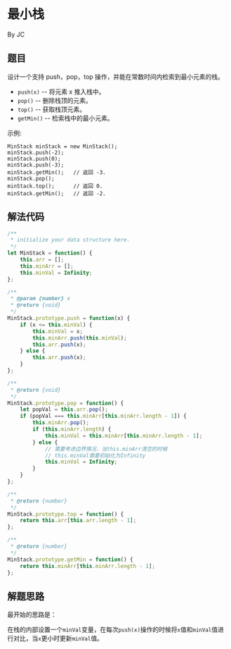 # 最小栈
By JC

## 题目
设计一个支持 push，pop，top 操作，并能在常数时间内检索到最小元素的栈。

- ``push(x)`` -- 将元素 x 推入栈中。
- ``pop()`` -- 删除栈顶的元素。
- ``top()`` -- 获取栈顶元素。
- ``getMin()`` -- 检索栈中的最小元素。

示例:
```
MinStack minStack = new MinStack();
minStack.push(-2);
minStack.push(0);
minStack.push(-3);
minStack.getMin();   // 返回 -3.
minStack.pop();
minStack.top();      // 返回 0.
minStack.getMin();   // 返回 -2.
```

## 解法代码
```js
/**
 * initialize your data structure here.
 */
let MinStack = function() {
    this.arr = [];
    this.minArr = [];
    this.minVal = Infinity;
};

/** 
 * @param {number} x
 * @return {void}
 */
MinStack.prototype.push = function(x) {
    if (x <= this.minVal) {
        this.minVal = x;
        this.minArr.push(this.minVal);
        this.arr.push(x);
    } else {
        this.arr.push(x);
    }
};

/**
 * @return {void}
 */
MinStack.prototype.pop = function() {
    let popVal = this.arr.pop();
    if (popVal === this.minArr[this.minArr.length - 1]) {
        this.minArr.pop();
        if (this.minArr.length) {
            this.minVal = this.minArr[this.minArr.length - 1];
        } else {
            // 需要考虑边界情况，当this.minArr清空的时候
            // this.minVal需要初始化为Infinity
            this.minVal = Infinity;
        }
    }
};

/**
 * @return {number}
 */
MinStack.prototype.top = function() {
    return this.arr[this.arr.length - 1];
};

/**
 * @return {number}
 */
MinStack.prototype.getMin = function() {
    return this.minArr[this.minArr.length - 1];
};
```

## 解题思路

最开始的思路是：

在栈的内部设置一个``minVal``变量，在每次``push(x)``操作的时候将``x``值和``minVal``值进行对比，当``x``更小时更新``minVal``值。

